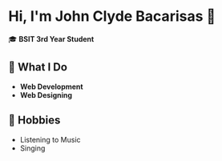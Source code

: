 # Hi, I'm John Clyde Bacarisas 👋

🎓 **BSIT 3rd Year Student**

## 🌟 What I Do
- **Web Development**
- **Web Designing**

## 🎵 Hobbies
- Listening to Music
- Singing
